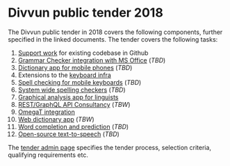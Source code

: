 # Divvun public tender 2018

The Divvun public tender in 2018 covers the following components, further
specified in the linked documents. The tender covers the following tasks:

1.  [Support work](SupportWork.md) for existing codebase in Github
2.  [Grammar Checker integration with MS Office](GrammarChecker.md) (*TBD*)
3.  [Dictionary app for mobile phones](MobileDictionaries.md) (*TBD*)
4.  Extensions to the [keyboard infra](CLDRSupport.md)
5.  [Spell checking for mobile keyboards](MobileSpell.md) (*TBD*)
6.  [System wide spelling checkers](SystemSpellCheck.md) (*TBD*)
7.  [Graphical analysis app for linguists](GUITextAnalyser.md)
8.  [REST/GraphQL API Consultancy](REST_API.md) (*TBW*)
9.  [OmegaT integration](OmegaT.md)
10. [Web dictionary app](WebDict.md) (*TBW*)
11. [Word completion and prediction](WordCompletionPrediction.md) (*TBD*)
12. [Open-source text-to-speech](OpenSourceTSS.md) (*TBD*)

The [tender admin page](TenderAdmin.md) specifies the tender process, selection
criteria, qualifying requirements etc.
